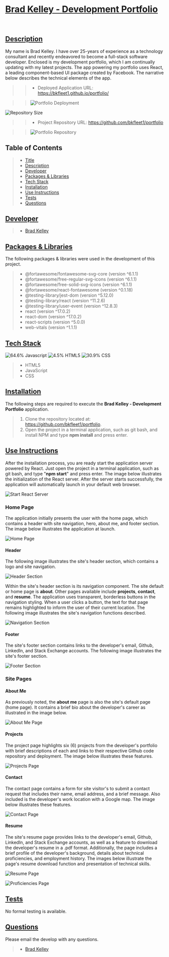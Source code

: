 # [Brad Kelley - Development Portfolio](#title)
​
## [Description](#description)
My name is Brad Kelley. I have over 25-years of experience as a technology consultant and recently endeavored to become a full-stack software developer. Enclosed is my development portfolio, which I am continually updating with my latest projects. The app powering my portfolio uses React, a leading component-based UI package created by Facebook. The narrative below describes the technical elements of the app.

>> - Deployed Application URL: https://bkfleet1.github.io/portfolio/

>> ![Portfolio Deployment](/src/assets/images/portfolio.png)

![Repository Size](https://img.shields.io/github/repo-size/bkfleet1/portfolio?style=plastic)
>> - Project Repository URL: https://github.com/bkfleet1/portfolio

>> ![Portfolio Repository](/src/assets/images/repository.png)
​
## Table of Contents
> - [Title](#title)
> - [Description](#description)
> - [Developer](#developer)
> - [Packages & Libraries](#resources)
> - [Tech Stack](#stack)
> - [Installation](#installation)
> - [Use Instructions](#usage)
> - [Tests](#tests)
> - [Questions](#questions)
​
​
## [Developer](#developer)
> * [Brad Kelley](mailto:bradkelleytech@gmail.com)


## [Packages & Libraries](#resources)

The following packages & libraries were used in the development of this project.
> - @fortawesome/fontawesome-svg-core (version ^6.1.1)
> - @fortawesome/free-regular-svg-icons (version ^6.1.1)
> - @fortawesome/free-solid-svg-icons (version ^6.1.1)
> - @fortawesome/react-fontawesome (version ^0.1.18)
> - @testing-library/jest-dom (version ^5.12.0)
> - @testing-library/react (version ^11.2.6)
> - @testing-library/user-event (version ^12.8.3)
> - react (version ^17.0.2)
> - react-dom (version ^17.0.2)
> - react-scripts (version ^5.0.0)
> - web-vitals (version ^1.1.1)


## [Tech Stack](#stack)

![64.6% Javascript](https://img.shields.io/badge/javascript-64.6%25-blue) ![4.5% HTML5](https://img.shields.io/badge/HTML5-4.5%25-blue) ![30.9% CSS](https://img.shields.io/badge/CSS-30.9%25-blue)

> - HTML5
> - JavaScript
> - CSS


## [Installation](#installation)

The following steps are required to execute the **Brad Kelley - Development Portfolio** application.
> 1. Clone the repository located at: https://github.com/bkfleet1/portfolio.
> 2. Open the project in a terminal application, such as git bash, and install NPM and type **npm install** and press enter. 


## [Use Instructions](#usage)

After the installation process, you are ready start the application server powered by React. Just open the project in a terminal application, such as git bash, and type "**npm start**" and press enter. The image below illustrates the initialization of the React server. After the server starts successfully, the application will automatically launch in your default web browser.

![Start React Server](/src/assets/images/react.png)


### Home Page

The application initially presents the user with the home page, which contains a header with site navigation, hero, about me, and footer section. The image below illustrates the application at launch.

![Home Page](/src/assets/images/about.png)

#### Header

The following image illustrates the site's header section, which contains a logo and site navigation.

![Header Section](/src/assets/images/header1.png)

Within the site's header section is its navigation component. The site default or home page is **about**. Other pages available include **projects**, **contact**, and **resume**. The application uses transparent, borderless buttons in the navigation styling. When a user clicks a button, the text for that page remains highlighted to inform the user of their current location. The following image illustrates the site's navigation functions described.

![Navigation Section](/src/assets/images/nav.png)

#### Footer

The site's footer section contains links to the developer's email, Github, LinkedIn, and Stack Exchange accounts. The following image illustrates the site's footer section.

![Footer Section](/src/assets/images/footer.png)


### Site Pages

#### About Me

As previously noted, the **about me** page is also the site's default page (home page). It contains a brief bio about the developer's career as illustrated in the image below.

![About Me Page](/src/assets/images/about.png)

#### Projects

The project page highlights six (6) projects from the developer's portfolio with brief descriptions of each and links to their respective Github code repository and deployment. The image below illustrates these features.

![Projects Page](/src/assets/images/projects.png)


#### Contact

The contact page contains a form for site visitor's to submit a contact request that includes their name, email address, and a brief message. Also included is the developer's work location with a Google map. The image below illustrates these features.

![Contact Page](/src/assets/images/contact.png)


#### Resume

The site's resume page provides links to the developer's email, Github, LinkedIn, and Stack Exchange accounts, as well as a feature to download the developer's resume in a .pdf format. Additionally, the page includes a brief profile of the developer's background, details about technical proficiencies, and employment history. The images below illustrate the page's resume download function and presentation of technical skills.

![Resume Page](/src/assets/images/resume.png)


![Proficiencies Page](/src/assets/images/proficiencies.png)


## [Tests](#tests)
No formal testing is available. 
​

## [Questions](#questions)
Please email the develop with any questions.

> * [Brad Kelley](mailto:bradkelleytech@gmail.com) 


